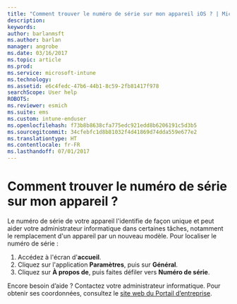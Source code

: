 ```yaml
---
title: "Comment trouver le numéro de série sur mon appareil iOS ? | Microsoft Docs"
description: 
keywords: 
author: barlanmsft
ms.author: barlan
manager: angrobe
ms.date: 03/16/2017
ms.topic: article
ms.prod: 
ms.service: microsoft-intune
ms.technology: 
ms.assetid: e6c4fedc-47b6-44b1-8c59-2fb81417f978
searchScope: User help
ROBOTS: 
ms.reviewer: esmich
ms.suite: ems
ms.custom: intune-enduser
ms.openlocfilehash: f73b8b8638cfa775edc921edd8b6206191c5d3b5
ms.sourcegitcommit: 34cfebfc1d8b81032f4d41869d74dda559e677e2
ms.translationtype: HT
ms.contentlocale: fr-FR
ms.lasthandoff: 07/01/2017
---
```

# <a name="how-do-i-find-the-serial-number-on-my-device"></a>Comment trouver le numéro de série sur mon appareil ?

Le numéro de série de votre appareil l'identifie de façon unique et peut aider votre administrateur informatique dans certaines tâches, notamment le remplacement d'un appareil par un nouveau modèle. Pour localiser le numéro de série :

1. Accédez à l'écran d'__accueil__.
2. Cliquez sur l'application __Paramètres__, puis sur __Général__.
3. Cliquez sur __À propos de__, puis faites défiler vers __Numéro de série__.

Encore besoin d’aide ? Contactez votre administrateur informatique. Pour obtenir ses coordonnées, consultez le [site web du Portail d’entreprise](http://portal.manage.microsoft.com).
